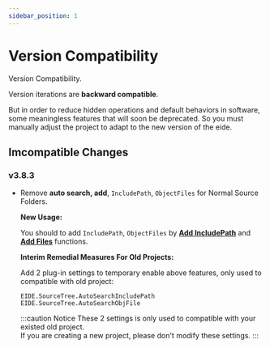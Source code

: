 ```yaml
---
sidebar_position: 1
---
```


# Version Compatibility

Version Compatibility.

Version iterations are **backward compatible**.

But in order to reduce hidden operations and default behaviors in software, some meaningless features that will soon be deprecated. So you must manually adjust the project to adapt to the new version of the eide.

## Imcompatible Changes

### v3.8.3

- Remove **auto search, add**, `IncludePath`, `ObjectFiles` for Normal Source Folders.

  **New Usage:**

  You should to add `IncludePath`, `ObjectFiles` by [**Add IncludePath**](../modules/project_attr#include-directories) and [**Add Files**](../modules/project_resource#add-source-files) functions.

  **Interim Remedial Measures For Old Projects:**

  Add 2 plug-in settings to temporary enable above features, only used to compatible with old project:
  ```
  EIDE.SourceTree.AutoSearchIncludePath
  EIDE.SourceTree.AutoSearchObjFile
  ```

  :::caution Notice
  These 2 settings is only used to compatible with your existed old project.<br/>
  If you are creating a new project, please don't modify these settings.
  :::

